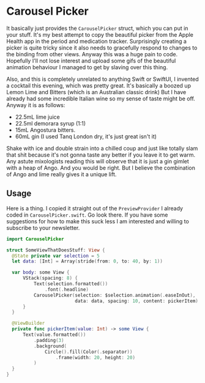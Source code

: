 # Carousel Picker

It basically just provides the `CarouselPicker` struct, which you can put in your stuff. It's my best attempt to copy the beautiful picker from the Apple Health app in the period and medication tracker. Surprisingly creating a picker is quite tricky since it also needs to gracefully respond to changes to the binding from other views. Anyway this was a huge pain to code. Hopefully I'll not lose interest and upload some gifs of the beautiful animation behaviour I managed to get by slaving over this thing.

Also, and this is completely unrelated to anything Swift or SwiftUI, I invented a cocktail this evening, which was pretty great. It's basically a boozed up Lemon Lime and Bitters (which is an Australian classic drink) But I have already had some incredible Italian wine so my sense of taste might be off. Anyway it is as follows:

- 22.5mL lime juice
- 22.5ml demorara syrup (1:1)
- 15mL Angostura bitters. 
- 60mL gin (I used Tanq London dry, it's just great isn't it)

Shake with ice and double strain into a chilled coup and just like totally slam that shit because it's not gonna taste any better if you leave it to get warm. Any astute mixologists reading this will observe that it is just a gin gimlet with a heap of Ango. And you would be right. But I believe the combination of Ango and lime really gives it a unique lift.

## Usage

Here is a thing. I copied it straight out of the `PreviewProvider` I already coded in `CarouselPicker.swift`. Go look there. If you have some suggestions for how to make this suck less I am interested and willing to subscribe to your newsletter. 

```swift
import CarouselPicker

struct SomeViewThatDoesStuff: View {
  @State private var selection = 5
  let data: [Int] = Array(stride(from: 0, to: 40, by: 1))

  var body: some View {
      VStack(spacing: 8) {
          Text(selection.formatted())
              .font(.headline)
          CarouselPicker(selection: $selection.animation(.easeInOut),
                         data: data, spacing: 10, content: pickerItem)
      }
  }

  @ViewBuilder
  private func pickerItem(value: Int) -> some View {
      Text(value.formatted())
          .padding(3)
          .background(
              Circle().fill(Color(.separator))
                  .frame(width: 20, height: 20)
          )
  }
}
```
